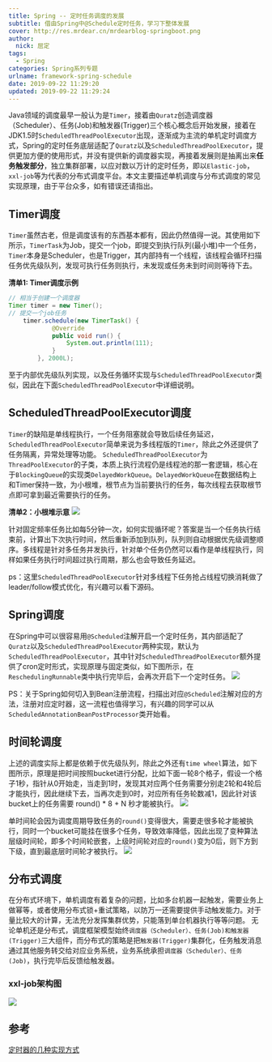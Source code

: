 ```yaml
---
title: Spring -- 定时任务调度的发展
subtitle: 借由Spring中@Schedule定时任务，学习下整体发展
cover: http://res.mrdear.cn/mrdearblog-springboot.png
author: 
  nick: 屈定
tags:
  - Spring
categories: Spring系列专题
urlname: framework-spring-schedule
date: 2019-09-22 11:29:20
updated: 2019-09-22 11:29:24
---
```


Java领域的调度最早一般认为是`Timer`，接着由`Quratz`创造调度器（Scheduler）、任务(Job)和触发器(Trigger)三个核心概念后开始发展，接着在JDK1.5时`ScheduledThreadPoolExecutor`出现，逐渐成为主流的单机定时调度方式，Spring的定时任务底层适配了`Quratz`以及`ScheduledThreadPoolExecutor`，提供更加方便的使用形式，并没有提供新的调度器实现，再接着发展则是抽离出来**任务触发部分**，独立集群部署，以应对数以万计的定时任务，即以`Elastic-job`，`xxl-job`等为代表的分布式调度平台。本文主要描述单机调度与分布式调度的常见实现原理，由于平台众多，如有错误还请指出。

## Timer调度
`Timer`虽然古老，但是调度该有的东西基本都有，因此仍然值得一说。其使用如下所示，`TimerTask`为Job，提交一个job，即提交到执行队列(最小堆)中一个任务，`Timer`本身是Scheduler，也是Trigger，其内部持有一个线程，该线程会循环扫描任务优先级队列，发现可执行任务则执行，未发现或任务未到时间则等待下去。

**清单1: Timer调度示例**
```java
// 相当于创建一个调度器
Timer timer = new Timer();
// 提交一个job任务
    timer.schedule(new TimerTask() {
            @Override
            public void run() {
                System.out.println(111);
            }
        }, 2000L);
```
至于内部优先级队列实现，以及任务循环实现与`ScheduledThreadPoolExecutor`类似，因此在下面`ScheduledThreadPoolExecutor`中详细说明。

## ScheduledThreadPoolExecutor调度
`Timer`的缺陷是单线程执行，一个任务阻塞就会导致后续任务延迟，`ScheduledThreadPoolExecutor`简单来说为多线程版的`Timer`，除此之外还提供了任务隔离，异常处理等功能。
`ScheduledThreadPoolExecutor`为`ThreadPoolExecutor`的子类，本质上执行流程仍是线程池的那一套逻辑，核心在于`BlockingQueue`的实现类`DelayedWorkQueue`。`DelayedWorkQueue`在数据结构上和Timer保持一致，为小根堆，根节点为当前要执行的任务，每次线程去获取根节点即可拿到最近需要执行的任务。

**清单2：小根堆示意**
![](http://res.mrdear.cn/1568721056.png?imageMogr2/thumbnail/!100p)

针对固定频率任务比如每5分钟一次，如何实现循环呢？答案是当一个任务执行结束前，计算出下次执行时间，然后重新添加到队列，队列则自动根据优先级调整顺序。多线程是针对多任务并发执行，针对单个任务仍然可以看作是单线程执行，同样如果任务执行时间超过执行周期，那么也会导致任务延迟。

ps：这里`ScheduledThreadPoolExecutor`针对多线程下任务抢占线程切换消耗做了leader/follow模式优化，有兴趣可以看下源码。

## Spring调度
在Spring中可以很容易用`@Scheduled`注解开启一个定时任务，其内部适配了`Quratz`以及`ScheduledThreadPoolExecutor`两种实现，默认为`ScheduledThreadPoolExecutor`，其中针对`ScheduledThreadPoolExecutor`额外提供了cron定时形式，实现原理与固定类似，如下图所示，在`ReschedulingRunnable`类中执行完毕后，会再次开启下一个定时任务。
![](http://res.mrdear.cn/1568722409.png?imageMogr2/thumbnail/!100p)

PS：关于Spring如何切入到Bean注册流程，扫描出对应`@Scheduled`注解对应的方法，注册对应定时器，这一流程也值得学习，有兴趣的同学可以从`ScheduledAnnotationBeanPostProcessor`类开始看。

## 时间轮调度
上述的调度实际上都是依赖于优先级队列，除此之外还有`time wheel`算法，如下图所示，原理是把时间按照bucket进行分配，比如下面一轮8个格子，假设一个格子1秒，指针从0开始走，当走到1时，发现其对应两个任务需要分别走2轮和4轮后才能执行，因此继续下去，当再次走到0时，对应所有任务轮数减1，因此针对该bucket上的任务需要 round() * 8 + N 秒才能被执行。
![](http://res.mrdear.cn/1568722782.png?imageMogr2/thumbnail/!100p)

单时间轮会因为调度周期导致任务的`round()`变得很大，需要走很多轮才能被执行，同时一个bucket可能挂在很多个任务，导致效率降低，因此出现了变种算法层级时间轮，即多个时间轮嵌套，上级时间轮对应的`round()`变为0后，则下方到下级，直到最底层时间轮才被执行。
![](http://res.mrdear.cn/1568722772.png?imageMogr2/thumbnail/!100p)

## 分布式调度
在分布式环境下，单机调度有着复杂的问题，比如多台机器一起触发，需要业务上做幂等，或者使用分布式锁+重试策略，以防万一还需要提供手动触发能力。对于量比较大的计算，无法充分发挥集群优势，只能落到单台机器执行等等问题。
无论单机还是分布式，调度框架模型始终`调度器（Scheduler）、任务(Job)和触发器(Trigger)`三大组件，而分布式的策略是把`触发器(Trigger)`集群化，任务触发消息通过其他服务转交给对应业务系统，业务系统承担`调度器（Scheduler）、任务(Job)`，执行完毕后反馈给触发器。

### xxl-job架构图
 ![](http://res.mrdear.cn/1568734827.png?imageMogr2/thumbnail/!100p)

## 参考
[定时器的几种实现方式](https://www.cnkirito.moe/timer/)